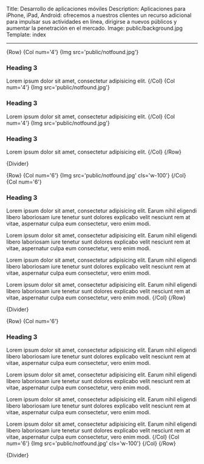 Title: Desarrollo de aplicaciones móviles
Description: Aplicaciones para iPhone, iPad, Android: ofrecemos a nuestros clientes un recurso adicional para impulsar sus actividades en línea, dirigirse a nuevos públicos y aumentar la penetración en el mercado.
Image: public/background.jpg
Template: index

----

{Row}
{Col num='4'}
{Img src='public/notfound.jpg'}
### Heading 3
Lorem ipsum dolor sit amet, consectetur adipisicing elit.
{/Col}
{Col num='4'}
{Img src='public/notfound.jpg'}
### Heading 3
Lorem ipsum dolor sit amet, consectetur adipisicing elit.
{/Col}
{Col num='4'}
{Img src='public/notfound.jpg'}
### Heading 3

Lorem ipsum dolor sit amet, consectetur adipisicing elit.
{/Col}
{/Row}

{Divider}

{Row}
{Col num='6'}
{Img src='public/notfound.jpg' cls='w-100'}
{/Col}
{Col num='6'}
### Heading 3

Lorem ipsum dolor sit amet, consectetur adipisicing elit. Earum nihil eligendi libero laboriosam iure tenetur sunt dolores explicabo velit nesciunt rem at vitae, aspernatur culpa eum consectetur, vero enim modi.

Lorem ipsum dolor sit amet, consectetur adipisicing elit. Earum nihil eligendi libero laboriosam iure tenetur sunt dolores explicabo velit nesciunt rem at vitae, aspernatur culpa eum consectetur, vero enim modi.

Lorem ipsum dolor sit amet, consectetur adipisicing elit. Earum nihil eligendi libero laboriosam iure tenetur sunt dolores explicabo velit nesciunt rem at vitae, aspernatur culpa eum consectetur, vero enim modi.

Lorem ipsum dolor sit amet, consectetur adipisicing elit. Earum nihil eligendi libero laboriosam iure tenetur sunt dolores explicabo velit nesciunt rem at vitae, aspernatur culpa eum consectetur, vero enim modi.
{/Col}
{/Row}

{Divider}

{Row}
{Col num='6'}
### Heading 3

Lorem ipsum dolor sit amet, consectetur adipisicing elit. Earum nihil eligendi libero laboriosam iure tenetur sunt dolores explicabo velit nesciunt rem at vitae, aspernatur culpa eum consectetur, vero enim modi.

Lorem ipsum dolor sit amet, consectetur adipisicing elit. Earum nihil eligendi libero laboriosam iure tenetur sunt dolores explicabo velit nesciunt rem at vitae, aspernatur culpa eum consectetur, vero enim modi.

Lorem ipsum dolor sit amet, consectetur adipisicing elit. Earum nihil eligendi libero laboriosam iure tenetur sunt dolores explicabo velit nesciunt rem at vitae, aspernatur culpa eum consectetur, vero enim modi.

Lorem ipsum dolor sit amet, consectetur adipisicing elit. Earum nihil eligendi libero laboriosam iure tenetur sunt dolores explicabo velit nesciunt rem at vitae, aspernatur culpa eum consectetur, vero enim modi.
{/Col}
{Col num='6'}
{Img src='public/notfound.jpg' cls='w-100'}
{/Col}
{/Row}

{Divider}




